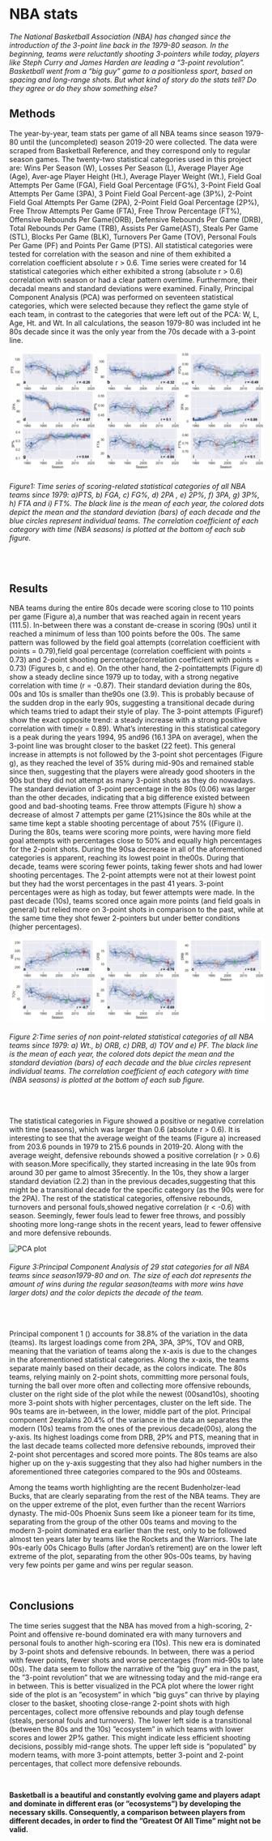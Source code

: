 # NBA stats

*The National Basketball Association (NBA) has changed since the introduction of the 3-point line back in the 1979-80 season. In the beginning, teams were reluctantly shooting 3-pointers while today, players like Steph Curry and James Harden are leading a “3-point revolution”. Basketball went from a “big guy” game to a positionless sport, based on spacing and long-range shots. But what kind of story do the stats tell? Do they agree or do they show something else?*


## Methods

The year-by-year, team stats per game of all NBA teams since season 1979-80 until the (uncompleted) season 2019-20 were collected. The data were scraped from Basketball Reference, and they correspond only to regular season games. The twenty-two statistical categories used in this project are: Wins Per Season (W), Losses Per Season (L), Average Player Age (Age), Aver-age Player Height (Ht.), Average Player Weight (Wt.), Field Goal Attempts Per Game (FGA), Field Goal Percentage (FG%), 3-Point Field Goal Attempts Per Game (3PA), 3 Point Field Goal Percent-age (3P%), 2-Point Field Goal Attempts Per Game (2PA), 2-Point Field Goal Percentage (2P%), Free Throw Attempts Per Game (FTA), Free Throw Percentage (FT%), Offensive Rebounds Per Game(ORB), Defensive Rebounds Per Game (DRB), Total Rebounds Per Game (TRB), Assists Per Game(AST), Steals Per Game (STL), Blocks Per Game (BLK), Turnovers Per Game (TOV), Personal Fouls Per Game (PF) and Points Per Game (PTS). All statistical categories were tested for correlation with the season and nine of them exhibited a correlation coefficient absolute r > 0.6. Time series were created for 14 statistical categories which either exhibited a strong (absolute r > 0.6) correlation with season or had a clear pattern overtime. Furthermore, their decadal means and standard deviations were examined. Finally, Principal Component Analysis (PCA) was performed on seventeen statistical categories, which were selected because they reflect the game style of each team, in contrast to the categories that were left out of the PCA: W, L, Age, Ht. and Wt. In all calculations, the season 1979-80 was included int he 80s decade since it was the only year from the 70s decade with a 3-point line. 

![Time series 1](/img/Scatter1.png)
###### Figure1: Time series of scoring-related statistical categories of all NBA teams since 1979: a)PTS, b) FGA, c) FG%, d) 2PA , e) 2P%, f) 3PA, g) 3P%, h) FTA and i) FT%. The black line is the mean of each year, the colored dots depict the mean and the standard deviation (bars) of each decade and the blue circles represent individual teams. The correlation coefficient of each category with time (NBA seasons) is plotted at the bottom of each sub figure.

<br/>

## Results

NBA teams during the entire 80s decade were scoring close to 110 points per game (Figure a),a number that was reached again in recent years (111.5). In-between there was a constant de-crease in scoring (90s) until it reached a minimum of less than 100 points before the 00s. The same pattern was followed by the field goal attempts (correlation coefficient with points = 0.79),field goal percentage (correlation coefficient with points = 0.73) and 2-point shooting percentage(correlation coefficient with points = 0.73) (Figures b, c and e). On the other hand, the 2-pointattempts (Figure d) show a steady decline since 1979 up to today, with a strong negative correlation with time (r = -0.87). Their standard deviation during the 80s, 00s and 10s is smaller than the90s one (3.9). This is probably because of the sudden drop in the early 90s, suggesting a transitional decade during which teams tried to adapt their style of play. The 3-point attempts (Figuref) show the exact opposite trend: a steady increase with a strong positive correlation with time(r = 0.89). What’s interesting in this statistical category is a peak during the years 1994, 95 and96 (16.1 3PA on average), when the 3-point line was brought closer to the basket (22 feet). This general increase in attempts is not followed by the 3-point shot percentages (Figure g), as they reached the level of 35% during mid-90s and remained stable since then, suggesting that the players were already good shooters in the 90s but they did not attempt as many 3-point shots as they do nowadays. The standard deviation of 3-point percentage in the 80s (0.06) was larger than the other decades, indicating that a big difference existed between good and bad-shooting teams. Free throw attempts (Figure h) show a decrease of almost 7 attempts per game (21%)since the 80s while at the same time kept a stable shooting percentage of about 75% ((Figure i). During the 80s, teams were scoring more points, were having more field goal attempts with percentages close to 50% and equally high percentages for the 2-point shots. During the 90sa decrease in all of the aforementioned categories is apparent, reaching its lowest point in the00s. During that decade, teams were scoring fewer points, taking fewer shots and had lower shooting percentages. The 2-point attempts were not at their lowest point but they had the worst percentages in the past 41 years. 3-point percentages were as high as today, but fewer attempts were made. In the past decade (10s), teams scored once again more points (and field goals in general) but relied more on 3-point shots in comparison to the past, while at the same time they shot fewer 2-pointers but under better conditions (higher percentages).


![Time series 2](/img/Scatter2.png)
###### Figure 2:Time series of non point-related statistical categories of all NBA teams since 1979: a) Wt., b) ORB, c) DRB, d) TOV and e) PF. The black line is the mean of each year, the colored dots depict the mean and the standard deviation (bars) of each decade and the blue circles represent individual teams. The correlation coefficient of each category with time (NBA seasons) is plotted at the bottom of each sub figure.

<br/>

The statistical categories in Figure showed a positive or negative correlation with time (seasons), which was larger than 0.6 (absolute r > 0.6). It is interesting to see that the average weight of the teams (Figure a) increased from 203.6 pounds in 1979 to 215.6 pounds in 2019-20. Along with the average weight, defensive rebounds showed a positive correlation (r > 0.6) with season.More specifically, they started increasing in the late 90s from around 30 per game to almost 35recently. In the 10s, they show a larger standard deviation (2.2) than in the previous decades,suggesting that this might be a transitional decade for the specific category (as the 90s were for the 2PA). The rest of the statistical categories, offensive rebounds, turnovers and personal fouls,showed negative correlation (r < -0.6) with season. Seemingly, fewer fouls lead to fewer free throws, and possibly shooting more long-range shots in the recent years, lead to fewer offensive and more defensive rebounds.


![PCA plot](/img/PCA1.png)
###### Figure 3:Principal Component Analysis of 29 stat categories for all NBA teams since season1979-80 and on. The size of each dot represents the amount of wins during the regular season(teams with more wins have larger dots) and the color depicts the decade of the team. 

<br/>

Principal component 1 () accounts for 38.8% of the variation in the data (teams). Its largest loadings come from 2PA, 3PA, 3P%, TOV and ORB, meaning that the variation of teams along the x-axis is due to the changes in the aforementioned statistical categories. Along the x-axis, the teams separate mainly based on their decade, as the colors indicate. The 80s teams, relying mainly on 2-point shots, committing more personal fouls, turning the ball over more often and collecting more offensive rebounds, cluster on the right side of the plot while the newest (00sand10s), shooting more 3-point shots with higher percentages, cluster on the left side. The 90s teams are in-between, in the lower, middle part of the plot. Principal component 2explains 20.4% of the variance in the data an separates the modern (10s) teams from the ones of the previous decade(00s), along the y-axis. Its highest loadings come from DRB, 2P% and PTS, meaning that in the last decade teams collected more defensive rebounds, improved their 2-point shot percentages and scored more points. The 80s teams are also higher up on the y-axis suggesting that they also had higher numbers in the aforementioned three categories compared to the 90s and 00steams.

Among the teams worth highlighting are the recent Budenholzer-lead Bucks, that are clearly separating from the rest of the NBA teams. They are on the upper extreme of the plot, even further than the recent Warriors dynasty. The mid-00s Phoenix Suns seem like a pioneer team for its time, separating from the group of the other 00s teams and moving to the modern 3-point dominated era earlier than the rest, only to be followed almost ten years later by teams like the Rockets and the Warriors. The late 90s-early 00s Chicago Bulls (after Jordan’s retirement) are on the lower left extreme of the plot, separating from the other 90s-00s teams, by having very few points per game and wins per regular season.

<br/>

## Conclusions

The time series suggest that the NBA has moved from a high-scoring, 2-Point and offensive re-bound dominated era with many turnovers and personal fouls to another high-scoring era (10s). This new era is dominated by 3-point shots and defensive rebounds. In between, there was a period with fewer points, fewer shots and worse percentages (from mid-90s to late 00s). The data seem to follow the narrative of the ”big guy” era in the past, the ”3-point revolution” that we are witnessing today and the mid-range era in between. This is better visualized in the PCA plot where the lower right side of the plot is an ”ecosystem” in which ”big guys” can thrive by playing closer to the basket, shooting close-range 2-point shots with high percentages, collect more offensive rebounds and play tough defense (steals, personal fouls and turnovers). The lower left side is a transitional (between the 80s and the 10s) ”ecosystem” in which teams with lower scores and lower 2P% gather. This might indicate less efficient shooting decisions, possibly mid-range shots. The upper left side is ”populated” by modern teams, with more 3-point attempts, better 3-point and 2-point percentages, that collect more defensive rebounds.

<br/>

**Basketball is a beautiful and constantly evolving game and players adapt and dominate in different eras (or ”ecosystems”) by developing the necessary skills. Consequently, a comparison between players from different decades, in order to find the ”Greatest Of All Time” might not be valid.**
